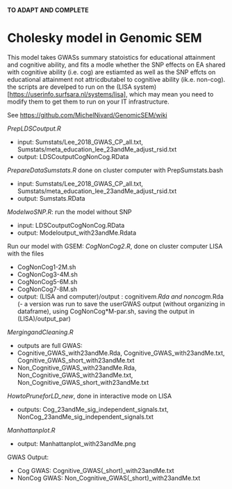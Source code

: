 **TO ADAPT AND COMPLETE**  

# Cholesky model in Genomic SEM 

This model takes GWASs summary statoistics for educational attainment and cognitive ability, and fits a modle whether the SNP effects on EA shared with cognitive ability (i.e. cog) are estiamted as well as the SNP effcts on educational attainment not attricdbutabel to cognitive ability (ik.e. non-cog). the scripts are develped to run on the (LISA system)[https://userinfo.surfsara.nl/systems/lisa], which may mean you need to modify them to get them to run on your IT infrastructure. 


See https://github.com/MichelNivard/GenomicSEM/wiki 

*PrepLDSCoutput.R*
- input: Sumstats/Lee_2018_GWAS_CP_all.txt, Sumstats/meta_education_lee_23andMe_adjust_rsid.txt
- output: LDSCoutputCogNonCog.RData

*PrepareDataSumstats.R* done on cluster computer with PrepSumstats.bash
- input: Sumstats/Lee_2018_GWAS_CP_all.txt, Sumstats/meta_education_lee_23andMe_adjust_rsid.txt
- output: Sumstats.RData

*ModelwoSNP.R*: run the model without SNP 
- input: LDSCoutputCogNonCog.RData
- output: Modeloutput_with23andMe.Rdata

Run our model with GSEM: *CogNonCog2.R*, done on cluster computer LISA with the files
- CogNonCog1-2M.sh
- CogNonCog3-4M.sh
- CogNonCog5-6M.sh 
- CogNonCog7-8M.sh
- output: (LISA and computer)/output : cognitive*m.Rda and noncog*m.Rda 
(- a version was run to save the userGWAS output (without organizing in dataframe), using CogNonCog*M-par.sh, saving the output in (LISA)/output_par) 

*MergingandCleaning.R* 
- outputs are full GWAS: 
- Cognitive_GWAS_with23andMe.Rda, Cognitive_GWAS_with23andMe.txt, Cognitive_GWAS_short_with23andMe.txt
- Non_Cognitive_GWAS_with23andMe.Rda, Non_Cognitive_GWAS_with23andMe.txt, Non_Cognitive_GWAS_short_with23andMe.txt

*HowtoPruneforLD_new*, done in interactive mode on LISA
- outputs: Cog_23andMe_sig_independent_signals.txt, NonCog_23andMe_sig_independent_signals.txt		

*Manhattanplot.R*
- output: Manhattanplot_with23andMe.png

GWAS Output: 
- Cog GWAS: Cognitive_GWAS(_short)_with23andMe.txt
- NonCog GWAS:  Non_Cognitive_GWAS(_short)_with23andMe.txt
